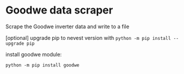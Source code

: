 # Goodwe data scraper
Scrape the Goodwe inverter data and write to a file

[optional] upgrade pip to nevest version with `python -m pip install --upgrade pip`

install goodwe module: 
```
python -m pip install goodwe
```

